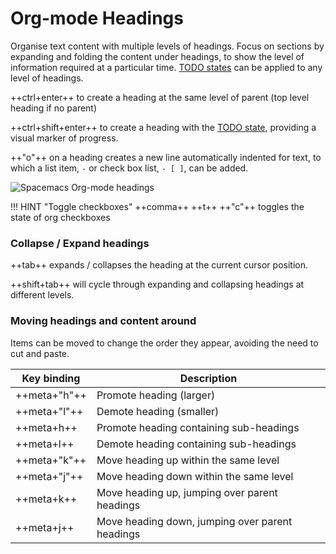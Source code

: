 # Org-mode Headings

Organise text content with multiple levels of headings.  Focus on sections by expanding and folding the content under headings, to show the level of information required at a particular time. [TODO states](todo-states.md) can be applied to any level of headings.

++ctrl+enter++ to create a heading at the same level of parent (top level heading if no parent)

++ctrl+shift+enter++ to create a heading with the [TODO state](todo-states.md), providing a visual marker of progress.

++"o"++ on a heading creates a new line automatically indented for text, to which a list item, `-` or check box list, `- [ ]`, can be added.

![Spacemacs Org-mode headings](/images/spacemacs-orgmode-headings-example.png)


!!! HINT "Toggle checkboxes"
    ++comma++ ++t++ ++"c"++ toggles the state of org checkboxes


### Collapse / Expand headings

++tab++ expands / collapses the heading at the current cursor position.

++shift+tab++ will cycle through expanding and collapsing headings at different levels.


### Moving headings and content around

Items can be moved to change the order they appear, avoiding the need to cut and paste.

| Key binding  | Description                                     |
|--------------|-------------------------------------------------|
| ++meta+"h"++ | Promote heading (larger)                        |
| ++meta+"l"++ | Demote heading (smaller)                        |
| ++meta+h++   | Promote heading containing sub-headings         |
| ++meta+l++   | Demote heading containing sub-headings          |
| ++meta+"k"++ | Move heading up within the same level           |
| ++meta+"j"++ | Move heading down within the same level         |
| ++meta+k++   | Move heading up, jumping over parent headings   |
| ++meta+j++   | Move heading down, jumping over parent headings |
